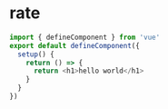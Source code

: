 # rate``` javascript
import { defineComponent } from 'vue'
export default defineComponent({
  setup() {
    return () => {
      return <h1>hello world</h1>
    }
  }
})
```